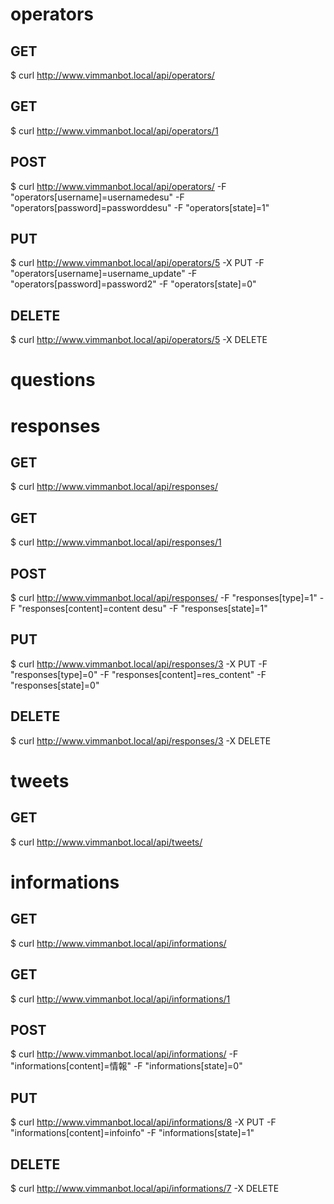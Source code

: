 # operators
## GET
$ curl http://www.vimmanbot.local/api/operators/

## GET
$ curl http://www.vimmanbot.local/api/operators/1

## POST
$ curl http://www.vimmanbot.local/api/operators/ -F "operators[username]=usernamedesu" -F "operators[password]=passworddesu" -F "operators[state]=1"

## PUT
$ curl http://www.vimmanbot.local/api/operators/5 -X PUT -F "operators[username]=username_update" -F "operators[password]=password2" -F "operators[state]=0"

## DELETE
$ curl http://www.vimmanbot.local/api/operators/5 -X DELETE


# questions

# responses
## GET
$ curl http://www.vimmanbot.local/api/responses/

## GET
$ curl http://www.vimmanbot.local/api/responses/1

## POST
$ curl http://www.vimmanbot.local/api/responses/ -F "responses[type]=1" -F "responses[content]=content desu" -F "responses[state]=1"

## PUT
$ curl http://www.vimmanbot.local/api/responses/3 -X PUT -F "responses[type]=0" -F "responses[content]=res_content" -F "responses[state]=0"

## DELETE
$ curl http://www.vimmanbot.local/api/responses/3 -X DELETE

# tweets
## GET
$ curl http://www.vimmanbot.local/api/tweets/

# informations
## GET
$ curl http://www.vimmanbot.local/api/informations/

## GET
$ curl http://www.vimmanbot.local/api/informations/1

## POST
$ curl http://www.vimmanbot.local/api/informations/ -F "informations[content]=情報" -F "informations[state]=0"

## PUT
$ curl http://www.vimmanbot.local/api/informations/8 -X PUT -F "informations[content]=infoinfo" -F "informations[state]=1"

## DELETE
$ curl http://www.vimmanbot.local/api/informations/7 -X DELETE
